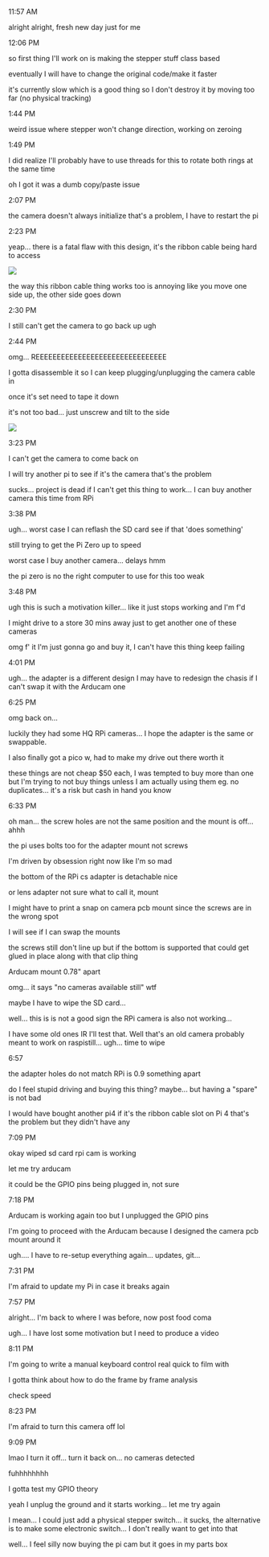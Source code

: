 11:57 AM

alright alright, fresh new day just for me

12:06 PM

so first thing I'll work on is making the stepper stuff class based

eventually I will have to change the original code/make it faster

it's currently slow which is a good thing so I don't destroy it by moving too far (no physical tracking)

1:44 PM

weird issue where stepper won't change direction, working on zeroing

1:49 PM

I did realize I'll probably have to use threads for this to rotate both rings at the same time

oh I got it was a dumb copy/paste issue

2:07 PM

the camera doesn't always initialize that's a problem, I have to restart the pi

2:23 PM

yeap... there is a fatal flaw with this design, it's the ribbon cable being hard to access

<img src="../images/dumb-design.JPG"/>

the way this ribbon cable thing works too is annoying like you move one side up, the other side goes down

2:30 PM

I still can't get the camera to go back up ugh

2:44 PM

omg... REEEEEEEEEEEEEEEEEEEEEEEEEEEEEEE

I gotta disassemble it so I can keep plugging/unplugging the camera cable in

once it's set need to tape it down

it's not too bad... just unscrew and tilt to the side

<img src="../images/reeeee-cable.JPG"/>

3:23 PM

I can't get the camera to come back on

I will try another pi to see if it's the camera that's the problem

sucks... project is dead if I can't get this thing to work... I can buy another camera this time from RPi

3:38 PM

ugh... worst case I can reflash the SD card see if that 'does something'

still trying to get the Pi Zero up to speed

worst case I buy another camera... delays hmm

the pi zero is no the right computer to use for this too weak

3:48 PM

ugh this is such a motivation killer... like it just stops working and I'm f'd

I might drive to a store 30 mins away just to get another one of these cameras

omg f' it I'm just gonna go and buy it, I can't have this thing keep failing

4:01 PM

ugh... the adapter is a different design I may have to redesign the chasis if I can't swap it with the Arducam one

6:25 PM

omg back on...

luckily they had some HQ RPi cameras... I hope the adapter is the same or swappable.

I also finally got a pico w, had to make my drive out there worth it

these things are not cheap $50 each, I was tempted to buy more than one but I'm trying to not buy things unless I am actually using them eg. no duplicates... it's a risk but cash in hand you know

6:33 PM

oh man... the screw holes are not the same position and the mount is off... ahhh

the pi uses bolts too for the adapter mount not screws

I'm driven by obsession right now like I'm so mad

the bottom of the RPi cs adapter is detachable nice

or lens adapter not sure what to call it, mount

I might have to print a snap on camera pcb mount since the screws are in the wrong spot

I will see if I can swap the mounts

the screws still don't line up but if the bottom is supported that could get glued in place along with that clip thing

Arducam mount 0.78" apart

omg... it says "no cameras available still" wtf

maybe I have to wipe the SD card...

well... this is is not a good sign the RPi camera is also not working...

I have some old ones IR I'll test that. Well that's an old camera probably meant to work on raspistill... ugh... time to wipe

6:57

the adapter holes do not match RPi is 0.9 something apart

do I feel stupid driving and buying this thing? maybe... but having a "spare" is not bad

I would have bought another pi4 if it's the ribbon cable slot on Pi 4 that's the problem but they didn't have any

7:09 PM

okay wiped sd card rpi cam is working

let me try arducam

it could be the GPIO pins being plugged in, not sure

7:18 PM

Arducam is working again too but I unplugged the GPIO pins

I'm going to proceed with the Arducam because I designed the camera pcb mount around it

ugh.... I have to re-setup everything again... updates, git...

7:31 PM

I'm afraid to update my Pi in case it breaks again

7:57 PM

alright... I'm back to where I was before, now post food coma

ugh... I have lost some motivation but I need to produce a video

8:11 PM

I'm going to write a manual keyboard control real quick to film with

I gotta think about how to do the frame by frame analysis

check speed

8:23 PM

I'm afraid to turn this camera off lol

9:09 PM

lmao I turn it off... turn it back on... no cameras detected

fuhhhhhhhh

I gotta test my GPIO theory

yeah I unplug the ground and it starts working... let me try again

I mean... I could just add a physical stepper switch... it sucks, the alternative is to make some electronic switch... I don't really want to get into that

well... I feel silly now buying the pi cam but it goes in my parts box
